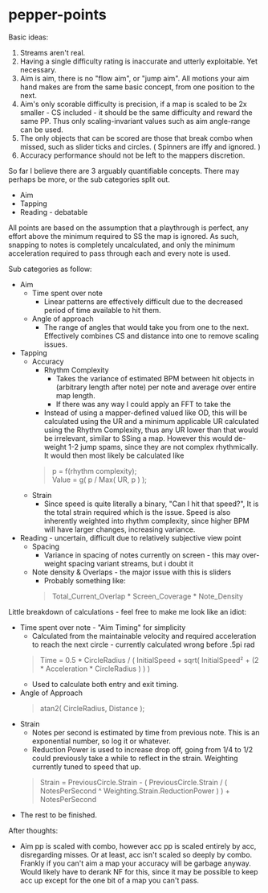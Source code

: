 # pepper-points



Basic ideas:
1. Streams aren't real.
2. Having a single difficulty rating is inaccurate and utterly exploitable. Yet necessary.
3. Aim is aim, there is no "flow aim", or "jump aim". All motions your aim hand makes are from the same basic concept, from one position to the next. 
4. Aim's only scorable difficulty is precision, if a map is scaled to be 2x smaller - CS included - it should be the same difficulty and reward the same PP. Thus only scaling-invariant values such as aim angle-range can be used.
5. The only objects that can be scored are those that break combo when missed, such as slider ticks and circles. ( Spinners are iffy and ignored. )
6. Accuracy performance should not be left to the mappers discretion.

So far I believe there are 3 arguably quantifiable concepts. There may perhaps be more, or the sub categories split out.
* Aim
* Tapping
* Reading - debatable

All points are based on the assumption that a playthrough is perfect, any effort above the minimum required to SS the map is ignored. As such, snapping to notes is completely uncalculated, and only the minimum acceleration required to pass through each and every note is used. 

Sub categories as follow:

* Aim
  * Time spent over note 
    * Linear patterns are effectively difficult due to the decreased period of time available to hit them. 
  * Angle of approach 
    * The range of angles that would take you from one to the next. Effectively combines CS and distance into one to remove scaling issues.
* Tapping 
  * Accuracy
    * Rhythm Complexity   
      * Takes the variance of estimated BPM between hit objects in (arbitrary length after note) per note and average over entire map length. 
      * If there was any way I could apply an FFT to take the 
    * Instead of using a mapper-defined valued like OD, this will be calculated using the UR and a minimum applicable UR calculated using the Rhythm Complexity, thus any UR lower than that would be irrelevant, similar to SSing a map. However this would de-weight 1-2 jump spams, since they are not complex rhythmically. It would then most likely be calculated like
    >p = f(rhythm complexity);    
    >Value = g( p / Max( UR, p )  );
  * Strain
    * Since speed is quite literally a binary, "Can I hit that speed?", It is the total strain required which is the issue. Speed is also inherently weighted into rhythm complexity, since higher BPM will have larger changes, increasing variance.
* Reading - uncertain, difficult due to relatively subjective view point
  * Spacing
    * Variance in spacing of notes currently on screen - this may over-weight spacing variant streams, but i doubt it
  * Note density & Overlaps - the major issue with this is sliders
    * Probably something like:
    >Total_Current_Overlap * Screen_Coverage * Note_Density

Little breakdown of calculations - feel free to make me look like an idiot:
* Time spent over note - "Aim Timing" for simplicity
    * Calculated from the maintainable velocity and required acceleration to reach the next circle - currently calculated wrong before .5pi rad
    >Time = 0.5 * CircleRadius / ( InitialSpeed + sqrt( InitialSpeed² + (2 * Acceleration * CircleRadius ) ) )
    * Used to calculate both entry and exit timing. 
* Angle of Approach
    > atan2( CircleRadius, Distance );
* Strain
    * Notes per second is estimated by time from previous note. This is an exponential number, so log it or whatever.
    * Reduction Power is used to increase drop off, going from 1/4 to 1/2 could previously take a while to reflect in the strain. Weighting currently tuned to speed that up.
    > Strain = PreviousCircle.Strain - ( PreviousCircle.Strain / ( NotesPerSecond ^ Weighting.Strain.ReductionPower ) ) + NotesPerSecond
* The rest to be finished.

After thoughts:
* Aim pp is scaled with combo, however acc pp is scaled entirely by acc, disregarding misses. Or at least, acc isn't scaled so deeply by combo. Frankly if you can't aim a map your accuracy will be garbage anyway. Would likely have to derank NF for this, since it may be possible to keep acc up except for the one bit of a map you can't pass.